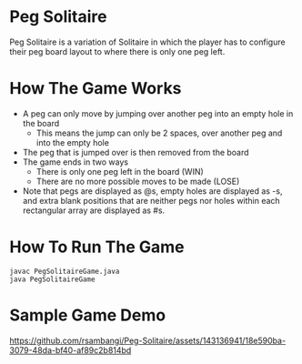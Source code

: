 # Peg Solitaire

Peg Solitaire is a variation of Solitaire in which the player has to configure their peg board layout to where there is only one peg left.

# How The Game Works

* A peg can only move by jumping over another peg into an empty hole in the board
  * This means the jump can only be 2 spaces, over another peg and into the empty hole
* The peg that is jumped over is then removed from the board
* The game ends in two ways
  * There is only one peg left in the board (WIN)
  * There are no more possible moves to be made (LOSE)
* Note that pegs are displayed as @s, empty holes are displayed as -s, and extra blank positions that are neither pegs nor holes within each rectangular array are displayed as #s.

# How To Run The Game
```
javac PegSolitaireGame.java
java PegSolitaireGame
```

# Sample Game Demo




https://github.com/rsambangi/Peg-Solitaire/assets/143136941/18e590ba-3079-48da-bf40-af89c2b814bd


